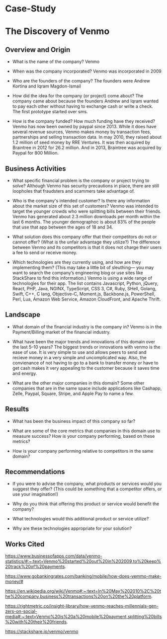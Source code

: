 # Case-Study
# The Discovery of Venmo

## Overview and Origin

* What is the name of the company? Venmo

* When was the company incorporated? Venmo was incorporated in 2009

* Who are the founders of the company? The founders were Andrew Kortina and Iqram Magdon-Ismail

* How did the idea for the company (or project) come about? The company came about because the founders Andrew and Iqram wanted to pay each other without having to exchange cash or write a check. The first prototype started over sms.

* How is the company funded? How much funding have they received? Venmo has now been owned by paypal since 2013. While it does have several revenue sources, Venmo makes money by transaction fees, partnerships and selling transaction data. In may 2010, they raised about 1.2 million of seed money by RRE Ventures. It was then acquired by Braintree in 2012 for 26.2 million. And in 2013, Braintree was acquired by Paypal for 800 Million.


## Business Activities

* What specific financial problem is the company or project trying to solve? Although Venmo has security precautions in place, there are still loopholes that fraudsters and scammers take advantage of. 

* Who is the company's intended customer?  Is there any information about the market size of this set of customers? Venmo was intended to target the younger crowds who were splitting bills between their friends. Venmo has generated about 2.3 million downloads per month within the last 6 months. The younger demographoc is about 83% of the people that use that app between the ages of 18 and 34.

* What solution does this company offer that their competitors do not or cannot offer? (What is the unfair advantage they utilize?) The difference between Venmo and its competitors is that it does not charge their users a fee to send or receive money. 

* Which technologies are they currently using, and how are they implementing them? (This may take a little bit of sleuthing–– you may want to search the company’s engineering blog or use sites like StackShare to find this information.) Venmo is using a wide range of technologies for their app. The list contains Javascript, Python, jQuery, React, PHP, Java, NGINX, TypeScript, CSS 3, C#, Ruby, SHell, Golang, Swift, C++, C lang, Objective-C, Moment.js, Backbone.js, PowerShell, Perl, Lua, Amazon Web Service, Amazon CloudFront, and Apache Thrift.


## Landscape

* What domain of the financial industry is the company in? Venmo is in the Payment/Billing market of the financial industry.

* What have been the major trends and innovations of this domain over the last 5–10 years? The biggest trends or innovations with venmo is the ease of use. It is very simple to use and allows peers to send and recieve money in a very simple and uncomplicated way. Also, the convienance of not having to go to a bank to transfer money or have to get cash makes it very appealing to the customer because it saves time and energy.

* What are the other major companies in this domain? Some other companies that are in the same space include applications like Cashapp, Zelle, Paypal, Square, Stripe, and Apple Pay to name a few.


## Results

* What has been the business impact of this company so far?

* What are some of the core metrics that companies in this domain use to measure success? How is your company performing, based on these metrics?

* How is your company performing relative to competitors in the same domain?


## Recommendations

* If you were to advise the company, what products or services would you suggest they offer? (This could be something that a competitor offers, or use your imagination!)

* Why do you think that offering this product or service would benefit the company?

* What technologies would this additional product or service utilize?

* Why are these technologies appropriate for your solution?

## Works Cited

https://www.businessofapps.com/data/venmo-statistics/#:~:text=Venmo%20started%20out%20in%202009,to%20keep%20track%20of%20payments.

https://www.gobankingrates.com/banking/mobile/how-does-vemmo-make-money/#

https://en.wikipedia.org/wiki/Venmo#:~:text=In%20May%202010%2C%20the%20company,business%20transactions%20on%20the%20platform.

https://rightmetric.co/insight-library/how-venmo-reaches-millennials-gen-zers-on-social-media#:~:text=Venmo%20is%20a%20mobile%20payment,splitting%20bills%20with%20their%20friends.

https://stackshare.io/venmo/venmo
